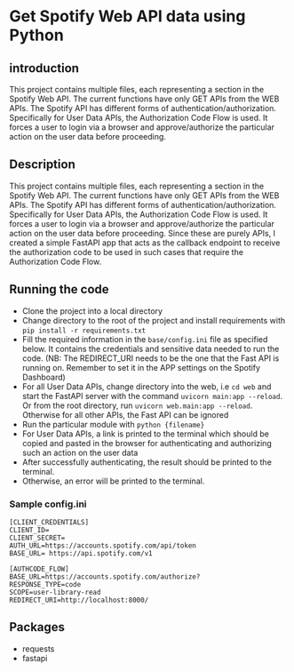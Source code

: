 # Get Spotify Web API data using Python 

## introduction
This project contains multiple files, each representing a section in the Spotify Web API. The current functions have only GET APIs from the WEB APIs. The Spotify API has different forms of authentication/authorization. Specifically for User Data APIs, the Authorization Code Flow is used. It forces a user to login via a browser and approve/authorize the particular action on the user data before proceeding. 

## Description
This project contains multiple files, each representing a section in the Spotify Web API. The current functions have only GET APIs from the WEB APIs. The Spotify API has different forms of authentication/authorization. Specifically for User Data APIs, the Authorization Code Flow is used. It forces a user to login via a browser and approve/authorize the particular action on the user data before proceeding. Since these are purely APIs, I created a simple FastAPI app that acts as the callback endpoint to receive the authorization code to be used in such cases that require the Authorization Code Flow.

 
## Running the code 
* Clone the project into a local directory
* Change directory to the root of the project and install requirements with `pip install -r requirements.txt`
* Fill the required information in the `base/config.ini` file as specified below. It contains the credentials and sensitive data needed to run the code. (NB: The REDIRECT_URI needs to be the one that the Fast API is running on. Remember to set it in the APP settings on the Spotify Dashboard)
* For all User Data APIs, change directory into the web, i.e `cd web` and start the FastAPI server with the command `uvicorn main:app --reload`. Or from the root directory, run `uvicorn web.main:app --reload`. Otherwise for all other APIs, the Fast API can be ignored
* Run the particular module with `python {filename}`
* For User Data APIs, a link is printed to the terminal which should be copied and pasted in the browser for authenticating and authorizing such an action on the user data
* After successfully authenticating, the result should be printed to the terminal. 
* Otherwise, an error will be printed to the terminal. 


### Sample config.ini
```
[CLIENT_CREDENTIALS]
CLIENT_ID=
CLIENT_SECRET=
AUTH_URL=https://accounts.spotify.com/api/token
BASE_URL= https://api.spotify.com/v1

[AUTHCODE_FLOW]
BASE_URL=https://accounts.spotify.com/authorize?
RESPONSE_TYPE=code
SCOPE=user-library-read
REDIRECT_URI=http://localhost:8000/
```
## Packages
* requests
* fastapi 
